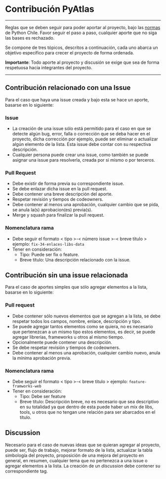 # Contribución PyAtlas

---

Reglas que se deben seguir para poder aportar al proyecto, bajo las [normas](https://github.com/python-chile/docs/blob/master/normativa-trabajo-github.md)  de Python Chile. Favor seguir el paso a paso, cualquier aporte que no siga las bases es rechazado.

Se compone de tres tópicos, descritos a continuación, cada uno abarca un objetivo específico para crecer el proyecto de forma ordenada.

**Importante**: Todo aporte al proyecto y discusión se exige que sea de forma respetuosa hacia integrantes del proyecto.

---

## Contribución relacionado con una Issue
Para el caso que haya una issue creada y bajo esta se hace un aporte, basarse en lo siguiente:

### Issue
- La creación de una issue sólo está permitido para el caso en que se detecte algún bug, error, falla o corrección que se deba hacer en el proyecto, dicha corrección por ejemplo, puede ser eliminar o actualizar algún elemento de la lista. Esta issue debe contar con su respectiva descripción.
- Cualquier persona puede crear una issue, como también se puede asignar una issue para resolverla, creada por si mismo o por terceros.

### Pull Request
- Debe existir de forma previa su correspondiente issue.
- Se debe enlazar dicha issue en la pull request.
- Debe contener una breve descripción del aporte.
- Respetar revisión y tiempos de codeowners.
- Debe contener al menos una aprobación, cualquier cambio que se pida, se anula la(s) aprobacion(es) previa(s).
- Merge y squash para finalizar la pull request.

### Nomenclatura rama
- Debe seguir el formato < tipo >-< número issue >-< breve titulo > ejemplo: `fix-34-enlaces-libs-data`
- Tener en consideración:
  - Tipo: Puede ser fix o feature.
  - Breve título: Una descripción relacionado con la issue.

## Contribución sin una issue relacionada
Para el caso de aportes simples que sólo agregar elementos a la lista, basarse en lo siguiente:

### Pull request
- Debe contener sólo nuevos elementos que se agregan a la lista, se debe respetar todos los campos, nombre, enlace, descripción y tipo. 
- Se puede agregar tantos elementos como se quiera, no es necesario que pertenezcan a un mismo tipo estos elementos, es decir, se puede agregar librerías, frameworks u otros al mismo tiempo.
- Opcionalmente puede contener una descripción.
- Se debe respetar revisión y tiempos de codeowners.
- Debe contener al menos una aprobación, cualquier cambio nuevo, anula la mínima aprobación previa.

### Nomenclatura rama
- Debe seguir el formato < tipo >-< breve titulo > ejemplo: `feature-framworks-web`
- Tener en consideración:
  - Tipo: Debe ser feature
  - Breve título: Descripción breve, no es necesario que sea descriptivo en su totalidad ya que dentro de esta puede haber un mix de libs, tools, u otros que no tengan une relación para ser abarcados en el título.

## Discussion
Necesario para el caso de nuevas ideas que se quieran agregar al proyecto, puede ser, flujo de trabajo, mejorar formato de la lista, actualizar la tabla simbología del proyecto, proposición de una mejora del proyecto en general, 
en resumen, cualquier tema que no pertenezca a una issue o agregar elementos a la lista.
La creación de un _discussion_ debe contener su correspondiente tag.
